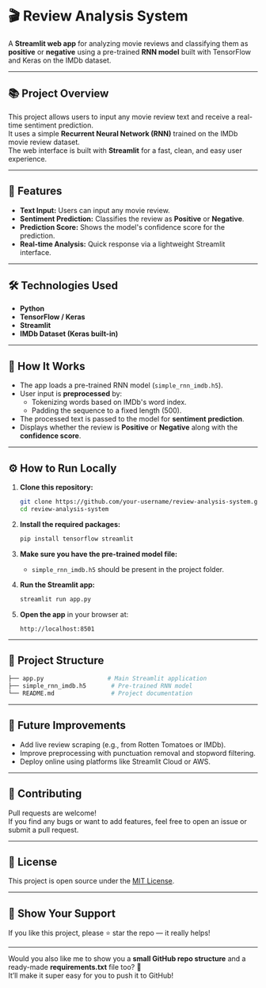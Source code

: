 
# 🎬 Review Analysis System

A **Streamlit web app** for analyzing movie reviews and classifying them as **positive** or **negative** using a pre-trained **RNN model** built with TensorFlow and Keras on the IMDb dataset.

---

## 📚 Project Overview

This project allows users to input any movie review text and receive a real-time sentiment prediction.  
It uses a simple **Recurrent Neural Network (RNN)** trained on the IMDb movie review dataset.  
The web interface is built with **Streamlit** for a fast, clean, and easy user experience.

---

## 🚀 Features

- **Text Input:** Users can input any movie review.
- **Sentiment Prediction:** Classifies the review as **Positive** or **Negative**.
- **Prediction Score:** Shows the model's confidence score for the prediction.
- **Real-time Analysis:** Quick response via a lightweight Streamlit interface.

---

## 🛠️ Technologies Used

- **Python**
- **TensorFlow / Keras**
- **Streamlit**
- **IMDb Dataset (Keras built-in)**

---

## 🧠 How It Works

- The app loads a pre-trained RNN model (`simple_rnn_imdb.h5`).
- User input is **preprocessed** by:
  - Tokenizing words based on IMDb's word index.
  - Padding the sequence to a fixed length (500).
- The processed text is passed to the model for **sentiment prediction**.
- Displays whether the review is **Positive** or **Negative** along with the **confidence score**.

---

## ⚙️ How to Run Locally

1. **Clone this repository:**
   ```bash
   git clone https://github.com/your-username/review-analysis-system.git
   cd review-analysis-system
   ```

2. **Install the required packages:**
   ```bash
   pip install tensorflow streamlit
   ```

3. **Make sure you have the pre-trained model file:**
   - `simple_rnn_imdb.h5` should be present in the project folder.

4. **Run the Streamlit app:**
   ```bash
   streamlit run app.py
   ```

5. **Open the app** in your browser at:
   ```
   http://localhost:8501
   ```

---

## 📂 Project Structure

```bash
├── app.py                  # Main Streamlit application
├── simple_rnn_imdb.h5       # Pre-trained RNN model
└── README.md                # Project documentation
```

---

## 📢 Future Improvements

- Add live review scraping (e.g., from Rotten Tomatoes or IMDb).
- Improve preprocessing with punctuation removal and stopword filtering.
- Deploy online using platforms like Streamlit Cloud or AWS.

---

## 🤝 Contributing

Pull requests are welcome!  
If you find any bugs or want to add features, feel free to open an issue or submit a pull request.

---

## 📜 License

This project is open source under the [MIT License](LICENSE).

---

## 🌟 Show Your Support

If you like this project, please ⭐ star the repo — it really helps!

---

Would you also like me to show you a **small GitHub repo structure** and a ready-made **requirements.txt** file too? 🚀  
It’ll make it super easy for you to push it to GitHub!
